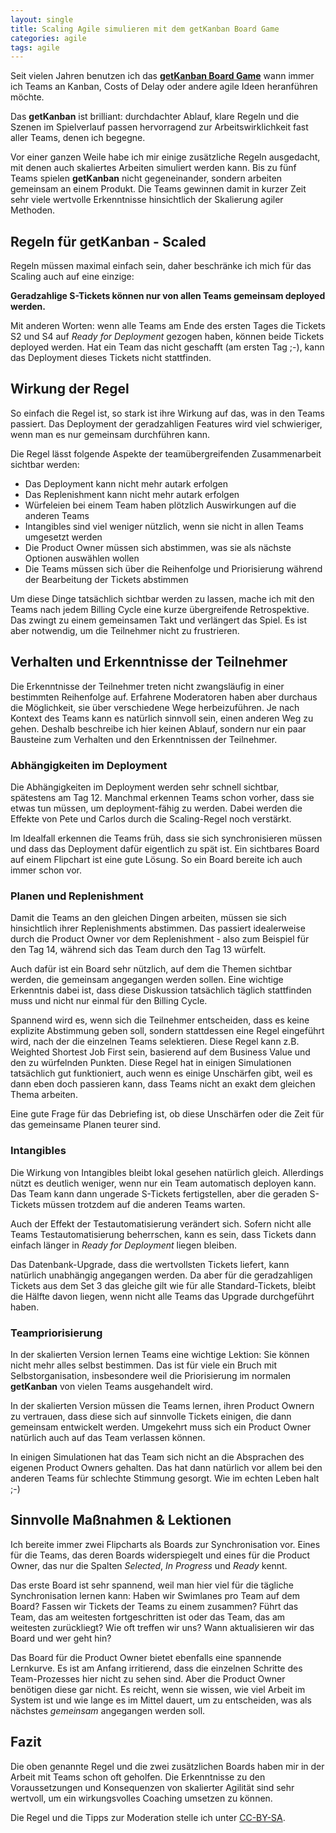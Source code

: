 ```yaml
---
layout: single
title: Scaling Agile simulieren mit dem getKanban Board Game
categories: agile
tags: agile
---
```


Seit vielen Jahren benutzen ich das [**getKanban Board Game**][1] wann immer ich Teams an Kanban, Costs of Delay oder andere agile Ideen heranführen möchte.

Das **getKanban** ist brilliant: durchdachter Ablauf, klare Regeln und die Szenen im Spielverlauf passen hervorragend zur Arbeitswirklichkeit fast aller Teams, denen ich begegne.

Vor einer ganzen Weile habe ich mir einige zusätzliche Regeln ausgedacht, mit denen auch skaliertes Arbeiten simuliert werden kann. Bis zu fünf Teams spielen **getKanban** nicht gegeneinander, sondern arbeiten gemeinsam an einem Produkt. Die Teams gewinnen damit in kurzer Zeit sehr viele wertvolle Erkenntnisse hinsichtlich der Skalierung agiler Methoden.

## Regeln für getKanban - Scaled
Regeln müssen maximal einfach sein, daher beschränke ich mich für das Scaling auch auf eine einzige:

**Geradzahlige S-Tickets können nur von allen Teams gemeinsam deployed werden.**

Mit anderen Worten: wenn alle Teams am Ende des ersten Tages die Tickets S2 und S4 auf _Ready for Deployment_ gezogen haben, können beide Tickets deployed werden. Hat ein Team das nicht geschafft (am ersten Tag ;-), kann das Deployment dieses Tickets nicht stattfinden.

## Wirkung der Regel
So einfach die Regel ist, so stark ist ihre Wirkung auf das, was in den Teams passiert. Das Deployment der geradzahligen Features wird viel schwieriger, wenn man es nur gemeinsam durchführen kann.

Die Regel lässt folgende Aspekte der teamübergreifenden Zusammenarbeit sichtbar werden:
- Das Deployment kann nicht mehr autark erfolgen
- Das Replenishment kann nicht mehr autark erfolgen
- Würfeleien bei einem Team haben plötzlich Auswirkungen auf die anderen Teams
- Intangibles sind viel weniger nützlich, wenn sie nicht in allen Teams umgesetzt werden
- Die Product Owner müssen sich abstimmen, was sie als nächste Optionen auswählen wollen
- Die Teams müssen sich über die Reihenfolge und Priorisierung während der Bearbeitung der Tickets abstimmen

Um diese Dinge tatsächlich sichtbar werden zu lassen, mache ich mit den Teams nach jedem Billing Cycle eine kurze übergreifende Retrospektive. Das zwingt zu einem gemeinsamen Takt und verlängert das Spiel. Es ist aber notwendig, um die Teilnehmer nicht zu frustrieren.

## Verhalten und Erkenntnisse der Teilnehmer
Die Erkenntnisse der Teilnehmer treten nicht zwangsläufig in einer bestimmten Reihenfolge auf. Erfahrene Moderatoren haben aber durchaus die Möglichkeit, sie über verschiedene Wege herbeizuführen. Je nach Kontext des Teams kann es natürlich sinnvoll sein, einen anderen Weg zu gehen. Deshalb beschreibe ich hier keinen Ablauf, sondern nur ein paar Bausteine zum Verhalten und den Erkenntnissen der Teilnehmer.

### Abhängigkeiten im Deployment
Die Abhängigkeiten im Deployment werden sehr schnell sichtbar, spätestens am Tag 12. Manchmal erkennen Teams schon vorher, dass sie etwas tun müssen, um deployment-fähig zu werden. Dabei werden die Effekte von Pete und Carlos durch die Scaling-Regel noch verstärkt.

Im Idealfall erkennen die Teams früh, dass sie sich synchronisieren müssen und dass das Deployment dafür eigentlich zu spät ist. Ein sichtbares Board auf einem Flipchart ist eine gute Lösung. So ein Board bereite ich auch immer schon vor.

### Planen und Replenishment
Damit die Teams an den gleichen Dingen arbeiten, müssen sie sich hinsichtlich ihrer Replenishments abstimmen. Das passiert idealerweise durch die Product Owner vor dem Replenishment - also zum Beispiel für den Tag 14, während sich das Team durch den Tag 13 würfelt.

Auch dafür ist ein Board sehr nützlich, auf dem die Themen sichtbar werden, die gemeinsam angegangen werden sollen. Eine wichtige Erkenntnis dabei ist, dass diese Diskussion tatsächlich täglich stattfinden muss und nicht nur einmal für den Billing Cycle.

Spannend wird es, wenn sich die Teilnehmer entscheiden, dass es keine explizite Abstimmung geben soll, sondern stattdessen eine Regel eingeführt wird, nach der die einzelnen Teams selektieren.
Diese Regel kann z.B. Weighted Shortest Job First sein, basierend auf dem Business Value und den zu würfelnden Punkten. Diese Regel hat in einigen Simulationen tatsächlich gut funktioniert, auch wenn es einige Unschärfen gibt, weil es dann eben doch passieren kann, dass Teams nicht an exakt dem gleichen Thema arbeiten.
  
Eine gute Frage für das Debriefing ist, ob diese Unschärfen oder die Zeit für das gemeinsame Planen teurer sind.

### Intangibles
Die Wirkung von Intangibles bleibt lokal gesehen natürlich gleich. Allerdings nützt es deutlich weniger, wenn nur ein Team automatisch deployen kann. Das Team kann dann ungerade S-Tickets fertigstellen, aber die geraden S-Tickets müssen trotzdem auf die anderen Teams warten.

Auch der Effekt der Testautomatisierung verändert sich. Sofern nicht alle Teams Testautomatisierung beherrschen, kann es sein, dass Tickets dann einfach länger in _Ready for Deployment_ liegen bleiben.

Das Datenbank-Upgrade, dass die wertvollsten Tickets liefert, kann natürlich unabhängig angegangen werden. Da aber für die geradzahligen Tickets aus dem Set 3 das gleiche gilt wie für alle Standard-Tickets, bleibt die Hälfte davon liegen, wenn nicht alle Teams das Upgrade durchgeführt haben.

### Teampriorisierung
In der skalierten Version lernen Teams eine wichtige Lektion: Sie können nicht mehr alles selbst bestimmen. Das ist für viele ein Bruch mit Selbstorganisation, insbesondere weil die Priorisierung im normalen **getKanban** von vielen Teams ausgehandelt wird.

In der skalierten Version müssen die Teams lernen, ihren Product Ownern zu vertrauen, dass diese sich auf sinnvolle Tickets einigen, die dann gemeinsam entwickelt werden. Umgekehrt muss sich ein Product Owner natürlich auch auf das Team verlassen können.

In einigen Simulationen hat das Team sich nicht an die Absprachen des eigenen Product Owners gehalten. Das hat dann natürlich vor allem bei den anderen Teams für schlechte Stimmung gesorgt. Wie im echten Leben halt ;-)

## Sinnvolle Maßnahmen & Lektionen
Ich bereite immer zwei Flipcharts als Boards zur Synchronisation vor. Eines für die Teams, das deren Boards widerspiegelt und eines für die Product Owner, das nur die Spalten _Selected_, _In Progress_ und _Ready_ kennt.

 Das erste Board ist sehr spannend, weil man hier viel für die tägliche Synchronisation lernen kann: Haben wir Swimlanes pro Team auf dem Board? Fassen wir Tickets der Teams zu einem zusammen? Führt das Team, das am weitesten fortgeschritten ist oder das Team, das am weitesten zurückliegt? Wie oft treffen wir uns? Wann aktualisieren wir das Board und wer geht hin?

Das Board für die Product Owner bietet ebenfalls eine spannende Lernkurve. Es ist am Anfang irritierend, dass die einzelnen Schritte des Team-Prozesses hier nicht zu sehen sind. Aber die Product Owner benötigen diese gar nicht. Es reicht, wenn sie wissen, wie viel Arbeit im System ist und wie lange es im Mittel dauert, um zu entscheiden, was als nächstes _gemeinsam_ angegangen werden soll.

## Fazit
Die oben genannte Regel und die zwei zusätzlichen Boards haben mir in der Arbeit mit Teams schon oft geholfen. Die Erkenntnisse zu den Voraussetzungen und Konsequenzen von skalierter Agilität sind sehr wertvoll, um ein wirkungsvolles Coaching umsetzen zu können.

Die Regel und die Tipps zur Moderation stelle ich unter [CC-BY-SA][2].

[1]:	https://getkanban.com/ "The getKanban Board Game"
[2]:	https://creativecommons.org/licenses/by-sa/4.0/deed.de "Creative Commons - Namensnennung - Weitergabe unter gleichen Bedingungen 4.0 International (CC BY-SA 4.0)"